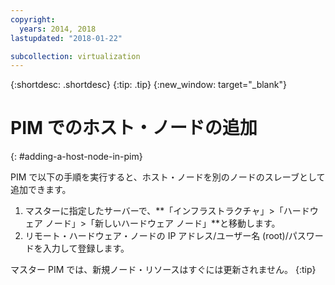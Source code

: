 ```yaml
---
copyright:
  years: 2014, 2018
lastupdated: "2018-01-22"

subcollection: virtualization
---
```

{:shortdesc: .shortdesc}
{:tip: .tip}
{:new_window: target="_blank"}

# PIM でのホスト・ノードの追加
{: #adding-a-host-node-in-pim}

PIM で以下の手順を実行すると、ホスト・ノードを別のノードのスレーブとして追加できます。

1. マスターに指定したサーバーで、**「インフラストラクチャ」>「ハードウェア ノード」>「新しいハードウェア ノード」**と移動します。
2. リモート・ハードウェア・ノードの IP アドレス/ユーザー名 (root)/パスワードを入力して登録します。

マスター PIM では、新規ノード・リソースはすぐには更新されません。
{:tip}
